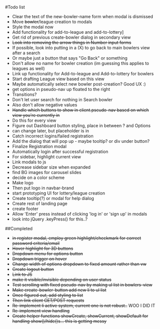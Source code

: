 #Todo list
+ Clear the text of the new-bowler-name form when modal is dismissed
+ Move ~~bowler~~/league creation to modals
 + Style the modal now
+ Add functionality for add-to-league and add-to-lottery]
+ Get rid of previous create-bowler dialog in secondary view
+ ~~Look into removing the arrow things in Number input forms~~
 + If possible, look into putting in a (X) to go back to main bowlers view after a search
 + Or maybe just a button that says "Go Back" or something
+ Don't allow no name for bowler creation (im guessing this applies to leagues as well)
+ Link up functionality for Add-to-league and Add-to-lottery for bowlers
+ Start drafting League view based on this view
+ Maybe automatically select new bowler post-creation? Good UX :)
+ get options in pseudo-nav up floated to the right
+ Transitions?
+ Don't let user search for nothing in Search bowler
 + Also don't allow negative values
+ ~~Handle which buttons to show in client.pseudo-nav based on which view you're currently in~~
 + Do this for every view
+ Figure out Dashboard button styling, place in between ? and Options
 + can change later, but placeholder is in
+ Catch incorrect logins/failed registration
 + Add the dialog that will pop up - maybe tooltip? or div under button?
+ Finalize Registration modal
 + Automatically login after successful registration
+ For sidebar, highlight current view
+ Link modals to js
+ Decrease sidebar size when expanded
+ find BG images for carousel slides
+ decide on a color scheme
+ Make logo
 + Then put logo in navbar-brand
+ start prototyping UI for lottery/league creation
+ Create tooltip(?) or modal for help dialog
+ Create rest of landing page
+ create footer
+ Allow 'Enter' press instead of clicking 'log in' or 'sign up' in modals
 + look into jQuery .keyPress() for this..?
 
##Completed
+ ~~in register modal, employ green highlight/checkmark for correct password criteria/email~~
+ ~~Hover highlight for 3D buttons~~
+ ~~Dropdown menu for options button~~
+ ~~Dropdown trigger on hover~~
+ ~~Change width of options dropdown to fixed amount rather than vw~~
+ ~~Create logout button~~
 + ~~Link to JS~~
 + ~~make it visible/invisible depending on user status~~
+ ~~Test scrolling with fixed pseudo-nav by making ul list in bowlers-view~~
 + ~~Make create-bowler-button add new li to ul list~~
 + ~~Once figured out, add styling to list~~
 + ~~Then link client GET/POST requests~~
+ ~~Re-implement li active system, current one is not robust..~~ WOO I DID IT
+ ~~Re-implement view handling~~
+ ~~Create helper functions showCreate, showCurrent, showDefault for handling show()/hide()s... this is getting messy~~